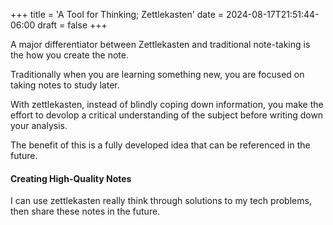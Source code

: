 +++
title = 'A Tool for Thinking; Zettlekasten'
date = 2024-08-17T21:51:44-06:00
draft = false
+++

A major differentiator between Zettlekasten and traditional note-taking is the how you create the note.

Traditionally when you are learning something new, you are focused on taking notes to study later.

With zettlekasten, instead of blindly coping down information, you make the effort to devolop a critical understanding of the subject before writing down your analysis.

The benefit of this is a fully developed idea that can be referenced in the future.

#### Creating High-Quality Notes

I can use zettlekasten really think through solutions to my tech problems, then share these notes in the future.
